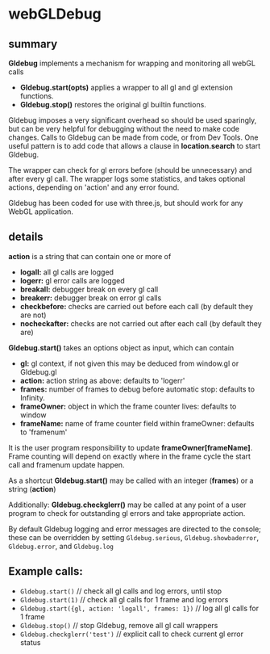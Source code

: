 # webGLDebug
## summary
 __Gldebug__ implements a mechanism for wrapping and monitoring all webGL calls
 * __Gldebug.start(opts)__ applies a wrapper to all gl and gl extension functions.
 * __Gldebug.stop()__ restores the original gl builtin functions.

Gldebug imposes a very significant overhead so should be used sparingly,
but can be very helpful for debugging without the need to make code changes.
Calls to Gldebug can be made from code, or from Dev Tools.
One useful pattern is to add code that allows a clause in __location.search__ to start Gldebug.

The wrapper can check for gl errors before (should be unnecessary) and after every gl call.
The wrapper logs some statistics, and takes optional actions, depending on 'action' and any error found.

Gldebug has been coded for use with three.js, but should work for any WebGL application.

## details
 __action__ is a string that can contain one or more of
 *  __logall:__         all gl calls are logged
 *  __logerr:__         gl error calls are logged
 *  __breakall:__       debugger break on every gl call
 *  __breakerr:__       debugger break on error gl calls
 *  __checkbefore:__    checks are carried out before each call (by default they are not)
 *  __nocheckafter:__   checks are not carried out after each call (by default they are)

__Gldebug.start()__ takes an options object as input, which can contain
 *  __gl:__         gl context, if not given this may be deduced from window.gl or Gldebug.gl
 *  __action:__     action string as above: defaults to 'logerr'
 *  __frames:__     number of frames to debug before automatic stop: defaults to Infinity.
 *  __frameOwner:__ object in which the frame counter lives: defaults to window
 *  __frameName:__  name of frame counter field within frameOwner: defaults to 'framenum'

It is the user program responsibility to update __frameOwner[frameName]__.
Frame counting will depend on exactly where in the frame cycle the start call and framenum update happen.

As a shortcut __Gldebug.start()__ may be called with an integer (__frames__) or a string (__action__)

Additionally: __Gldebug.checkglerr()__ may be called at any point of a user program
to check for outstanding gl errors and take appropriate action.

By default Gldebug logging and error messages are directed to the console;
these can be overridden by setting `Gldebug.serious`, `Gldebug.showbaderror`, `Gldebug.error`, and `Gldebug.log`

## Example calls:
 * `Gldebug.start()`                                        // check all gl calls and log errors, until stop
 * `Gldebug.start(1)`                                       // check all gl calls for 1 frame and log errors
 * `Gldebug.start({gl, action: 'logall', frames: 1})`       // log all gl calls for 1 frame
 * `Gldebug.stop()`                                         // stop Gldebug, remove all gl call wrappers
 * `Gldebug.checkglerr('test')`                             // explicit call to check current gl error status
